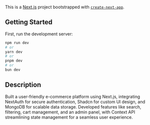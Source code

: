 This is a [Next.js](https://nextjs.org) project bootstrapped with [`create-next-app`](https://nextjs.org/docs/app/api-reference/cli/create-next-app).

## Getting Started

First, run the development server:

```bash
npm run dev
# or
yarn dev
# or
pnpm dev
# or
bun dev
```

## Description
Built a user-friendly e-commerce platform using Next.js, integrating NextAuth for secure authentication, Shadcn for custom UI design, and MongoDB for scalable data storage. Developed features like search, filtering, cart management, and an admin panel, with Context API streamlining state management for a seamless user experience.
